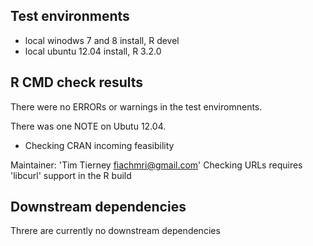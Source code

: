 ## Test environments
* local winodws 7 and 8 install, R devel
* local ubuntu 12.04 install, R 3.2.0

## R CMD check results
There were no ERRORs or warnings in the test enviromnents. 

There was one NOTE on Ubutu 12.04.

* Checking CRAN incoming feasibility

Maintainer: 'Tim Tierney <fiachmri@gmail.com>'
Checking URLs requires 'libcurl' support in the R build

## Downstream dependencies
Threre are currently no downstream dependencies